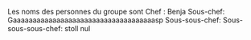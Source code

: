 Les noms des personnes du groupe sont
Chef : Benja
Sous-chef: Gaaaaaaaaaaaaaaaaaaaaaaaaaaaaaaaaaaaasp
Sous-sous-chef:
Sous-sous-sous-chef: stoll nul

